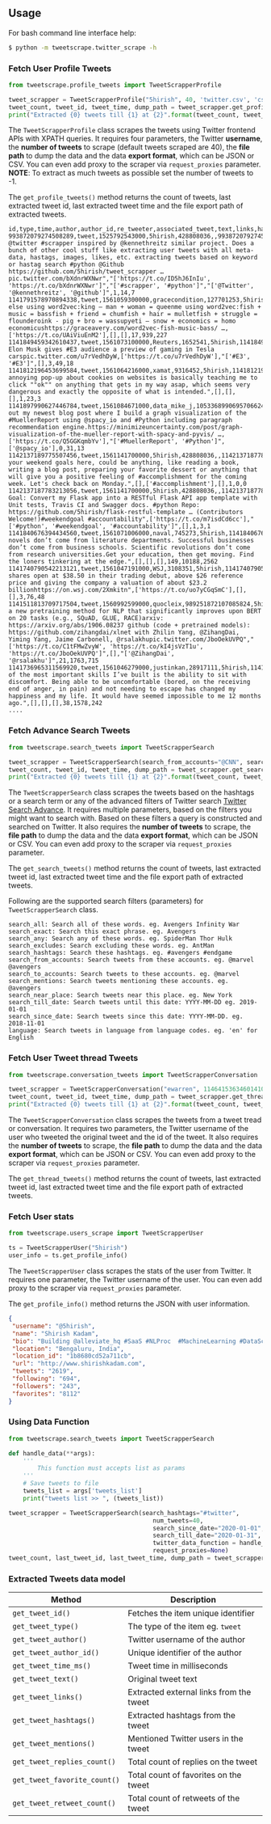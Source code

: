 ## Usage

For bash command line interface help:
```bash
$ python -m tweetscrape.twitter_scrape -h
```

### Fetch User Profile Tweets

```python
from tweetscrape.profile_tweets import TweetScrapperProfile

tweet_scrapper = TweetScrapperProfile("5hirish", 40, 'twitter.csv', 'csv')
tweet_count, tweet_id, tweet_time, dump_path = tweet_scrapper.get_profile_tweets()
print("Extracted {0} tweets till {1} at {2}".format(tweet_count, tweet_time, dump_path))
```

The `TweetScrapperProfile` class scrapes the tweets using Twitter frontend APIs with XPATH queries.
It requires four parameters, the Twitter **username**, the **number of tweets** to scrape
 (default tweets scraped are 40), the **file path** to dump
the data and the data **export format**, which can be JSON or CSV.
You can even add proxy to the scraper via `request_proxies` parameter.
__NOTE__: To extract as much tweets as possible set the number of tweets to -1.

The `get_profile_tweets()` method returns the count of tweets, last extracted tweet id, last extracted tweet time and
 the file export path of extracted tweets.

```csv
id,type,time,author,author_id,re_tweeter,associated_tweet,text,links,hashtags,mentions,reply_count,favorite_count,retweet_count
993872079274508289,tweet,1525792543000,5hirish,428808036,,993872079274508289,"Built @twitter #scrapper inspired by @kennethreitz similar project. Does a bunch of other cool stuff like extracting user tweets with all meta-data, hastags, images, likes, etc. extracting tweets based on keyword or hastag search #python @Github https://github.com/5hirish/tweet_scrapper …pic.twitter.com/bXdnrWXNwr","['https://t.co/ID5hJ6InIu', 'https://t.co/bXdnrWXNwr']","['#scrapper', '#python']","['@Twitter', '@kennethreitz', '@github']",1,14,7
1141791578970894338,tweet,1561059300000,gracecondition,127701253,5hirish,1141791578970894338,everyone else using word2vec:king – man + woman = queenme using word2vec:fish + music = bassfish + friend = chumfish + hair = mulletfish + struggle = flounderoink - pig + bro = wassupyeti – snow + economics = homo economicushttps://graceavery.com/word2vec-fish-music-bass/ …,['https://t.co/UAiViuEnM2'],[],[],17,939,227
1141849459342610437,tweet,1561073100000,Reuters,1652541,5hirish,1141849459342610437,WATCH: Elon Musk gives #E3 audience a preview of gaming in Tesla carspic.twitter.com/u7rVedhDyW,['https://t.co/u7rVedhDyW'],"['#E3', '#E3']",[],3,49,18
1141812196453699584,tweet,1561064216000,xamat,9316452,5hirish,1141812196453699584,"The annoying pop-up about cookies on websites is basically teaching me to click ""ok"" on anything that gets in my way asap, which seems very dangerous and exactly the opposite of what is intended.",[],[],[],1,23,3
1141897990627446784,tweet,1561084671000,data_mike_j,1053368990695706624,5hirish,1141897990627446784,Check out my newest blog post where I build a graph visualization of the #MuellerReport using @spacy_io and #Python including paragraph recommendation engine.https://minimizeuncertainty.com/post/graph-visualization-of-the-mueller-report-with-spacy-and-pyvis/ …,['https://t.co/Q5GGKqmbYv'],"['#MuellerReport', '#Python']",['@spacy_io'],0,31,13
1142137189775507456,tweet,1561141700000,5hirish,428808036,,1142137187783213056,"Share your weekend goals here, could be anything, like reading a book, writing a blog post, preparing your favorite dessert or anything that will give you a positive feeling of #accomplishment for the coming week. Let's check back on Monday.",[],['#accomplishment'],[],1,0,0
1142137187783213056,tweet,1561141700000,5hirish,428808036,,1142137187783213056,"Weekend Goal: Convert my Flask app into a RESTful Flask API app template with Unit tests, Travis CI and Swagger docs. #python Repo: https://github.com/5hirish/flask-restful-template … (Contributors Welcome!)#weekendgoal #accountability",['https://t.co/m7isdCd6cc'],"['#python', '#weekendgoal', '#accountability']",[],1,3,1
1141840676394434560,tweet,1561071006000,naval,745273,5hirish,1141840676394434560,"Lasting novels don’t come from literature departments. Successful businesses don’t come from business schools. Scientific revolutions don’t come from research universities.Get your education, then get moving. Find the loners tinkering at the edge.",[],[],[],149,10188,2562
1141740790542213121,tweet,1561047191000,WSJ,3108351,5hirish,1141740790542213121,"Slack shares open at $38.50 in their trading debut, above $26 reference price and giving the company a valuation of about $23.2 billionhttps://on.wsj.com/2Xmkitn",['https://t.co/uo7yCGqSmC'],[],[],3,76,48
1141511813709717504,tweet,1560992599000,quocleix,989251872107085824,5hirish,1141511813709717504,"XLNet: a new pretraining method for NLP that significantly improves upon BERT on 20 tasks (e.g., SQuAD, GLUE, RACE)arxiv: https://arxiv.org/abs/1906.08237 github (code + pretrained models): https://github.com/zihangdai/xlnet with Zhilin Yang, @ZihangDai, Yiming Yang, Jaime Carbonell, @rsalakhupic.twitter.com/JboOekUVPQ","['https://t.co/C1tFMwZvyW', 'https://t.co/kI4jsVzT1u', 'https://t.co/JboOekUVPQ']",[],"['@ZihangDai', '@rsalakhu']",21,1763,715
1141736965311569920,tweet,1561046279000,justinkan,28917111,5hirish,1141736965311569920,"One of the most important skills I’ve built is the ability to sit with discomfort. Being able to be uncomfortable (bored, on the receiving end of anger, in pain) and not needing to escape has changed my happiness and my life. It would have seemed impossible to me 12 months ago.",[],[],[],38,1578,242
....
```

### Fetch Advance Search Tweets

```python
from tweetscrape.search_tweets import TweetScrapperSearch

tweet_scrapper = TweetScrapperSearch(search_from_accounts="@CNN", search_till_date="2016-04-01", search_since_date="2015-11-01", num_tweets=40, tweet_dump_path='twitter.csv', tweet_dump_format='csv')
tweet_count, tweet_id, tweet_time, dump_path = tweet_scrapper.get_search_tweets()
print("Extracted {0} tweets till {1} at {2}".format(tweet_count, tweet_time, dump_path))
```

The `TweetScrapperSearch` class scrapes the tweets based on the hashtags or a search term or any of the
advanced filters of Twitter search [Twitter Search Advance](https://twitter.com/search-advanced).
 It requires multiple parameters, based on the filters you might want to search with. Based on these filters a query is
 constructed and searched on Twitter. It also requires the **number of tweets** to scrape, the **file path** to dump
the data and the data **export format**, which can be JSON or CSV.
You can even add proxy to the scraper via `request_proxies` parameter.

The `get_search_tweets()` method returns the count of tweets, last extracted tweet id, last extracted tweet time and
 the file export path of extracted tweets.

Following are the supported search filters (parameters) for `TweetScrapperSearch` class.

```text
search_all: Search all of these words. eg. Avengers Infinity War
search_exact: Search this exact phrase. eg. Avengers
search_any: Search any of these words. eg. SpiderMan Thor Hulk
search_excludes: Search excluding these words. eg. AntMan
search_hashtags: Search these hashtags. eg. #avengers #endgame
search_from_accounts: Search tweets from these accounts. eg. @marvel @avengers
search_to_accounts: Search tweets to these accounts. eg. @marvel
search_mentions: Search tweets mentioning these accounts. eg. @avengers
search_near_place: Search tweets near this place. eg. New York
search_till_date: Search tweets until this date: YYYY-MM-DD eg. 2019-01-01
search_since_date: Search tweets since this date: YYYY-MM-DD. eg. 2018-11-01
language: Search tweets in language from language codes. eg. 'en' for English
```

### Fetch User Tweet thread Tweets

```python
from tweetscrape.conversation_tweets import TweetScrapperConversation

tweet_scrapper = TweetScrapperConversation("ewarren", 1146415363460141057, 40, 'twitter.csv', 'csv')
tweet_count, tweet_id, tweet_time, dump_path = tweet_scrapper.get_thread_tweets()
print("Extracted {0} tweets till {1} at {2}".format(tweet_count, tweet_time, dump_path))
```

The `TweetScrapperConversation` class scrapes the tweets from a tweet tread or conversation.
 It requires two parameters, the Twitter username of the user who tweeted the original tweet and
  the id of the tweet. It also requires the **number of tweets** to scrape, the **file path** to dump
the data and the data **export format**, which can be JSON or CSV.
You can even add proxy to the scraper via `request_proxies` parameter.

The `get_thread_tweets()` method returns the count of tweets, last extracted tweet id, last extracted tweet time and
 the file export path of extracted tweets.


### Fetch User stats

```python
from tweetscrape.users_scrape import TweetScrapperUser

ts = TweetScrapperUser("5hirish")
user_info = ts.get_profile_info()
```

The `TweetScrapperUser` class scrapes the stats of the user from Twitter.
 It requires one parameter, the Twitter username of the user.
You can even add proxy to the scraper via `request_proxies` parameter.

The `get_profile_info()` method returns the JSON with user information.
 ```json
{
  "username": "@5hirish",
  "name": "Shirish Kadam",
  "bio": "Building @alleviate_hq #SaaS #NLProc  #MachineLearning #DataScience\nAutomating Automation\nhttp://5hirish.com",
  "location": "Bengaluru, India",
  "location_id": "1b8680cd52a711cb",
  "url": "http://www.shirishkadam.com",
  "tweets": "2619",
  "following": "694",
  "followers": "243",
  "favorites": "8112"
}
```

### Using Data Function

```python
from tweetscrape.search_tweets import TweetScrapperSearch

def handle_data(**args):
    '''
        This function must accepts list as params
    '''
    # Save tweets to file
    tweets_list = args['tweets_list']
    print("tweets list >> ", (tweets_list))

tweet_scrapper = TweetScrapperSearch(search_hashtags="#twitter",
                                        num_tweets=40,
                                        search_since_date="2020-01-01",
                                        search_till_date="2020-01-31",
                                        twitter_data_function = handle_data,
                                        request_proxies=None)
tweet_count, last_tweet_id, last_tweet_time, dump_path = tweet_scrapper.get_search_tweets()

```


### Extracted Tweets data model

Method | Description
--- | ---
`get_tweet_id()` | Fetches the item unique identifier
`get_tweet_type()` | The type of the item eg. `tweet`
`get_tweet_author()` | Twitter username of the author
`get_tweet_author_id()` | Unique identifier of the author
`get_tweet_time_ms()` | Tweet time in milliseconds
`get_tweet_text()` | Original tweet text
`get_tweet_links()` | Extracted external links from the tweet
`get_tweet_hashtags()` | Extracted hashtags from the tweet
`get_tweet_mentions()` | Mentioned Twitter users in the tweet
`get_tweet_replies_count()` | Total count of replies on the tweet
`get_tweet_favorite_count()` | Total count of favorites on the tweet
`get_tweet_retweet_count()` | Total count of retweets of the tweet

